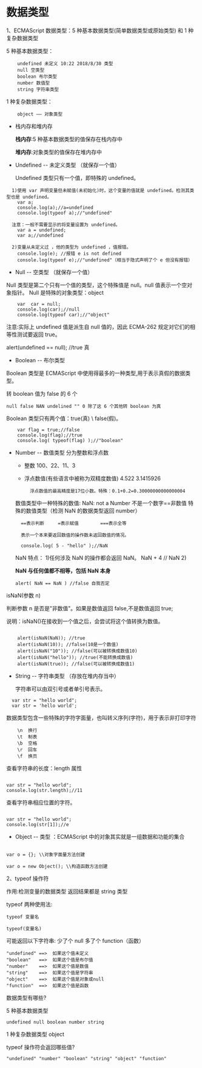 # 数据类型

1、ECMAScript 数据类型：5 种基本数据类型(简单数据类型或原始类型) 和 1 种复杂数据类型

5 种基本数据类型：

```
    undefined 未定义 10:22 2018/8/30 类型
    null 空类型
    boolean 布尔类型
    number 数值型
    string 字符串类型
```

1 种复杂数据类型：

```
    object —— 对象类型
```

- 栈内存和堆内存

  **栈内存**:5 种基本数据类型的值保存在栈内存中

  **堆内存**:对象类型的值保存在堆内存中

- Undefined -- 未定义类型 （就保存一个值）

  Undefined 类型只有一个值，即特殊的 undefined。

```
  1)使用 var 声明变量但未赋值(未初始化)时，这个变量的值就是 undefined。检测其类型也是 undefined。
    var a;
    console.log(a);//a=undefined
    console.log(typeof a);//"undefined"

  注意：一般不需要显示的将变量设置为 undefined。
    var a = undefined;
    var a;//undefined

  2)变量从未定义过 ，他的类型为 undefined ，值报错。
    console.log(e); //报错 e is not defined
    console.log(typeof e);//"undefined"（相当于隐式声明了个 e 但没有报错）
```

- Null -- 空类型 （就保存一个值）

Null 类型是第二个只有一个值的类型，这个特殊值是 null。null 值表示一个空对象指针。
Null 是特殊的对象类型：object

```
    var  car = null;
    console.log(car);//null
    console.log(typeof car);//"object"
```

注意:实际上 undefined 值是派生自 null 值的，因此 ECMA-262 规定对它们的相等性测试要返回 true。

alert(undefined == null); //true 真

- Boolean -- 布尔类型

Boolean 类型是 ECMAScript 中使用得最多的一种类型,用于表示真假的数据类型。

转 boolean 值为 false 的 6 个

```
null false NAN undelined "" 0 除了这 6 个其他转 boolean 为真
```

Boolean 类型只有两个值：true(真) \ false(假)。

```
    var flag = true;//false
    console.log(flag);//true
    console.log( typeof(flag) );//"boolean"
```

- Number -- 数值类型 分为整数和浮点数

  - 整数 100、22、11、3

  - 浮点数值(有些语言中被称为双精度数值) 4.522 3.1415926

          浮点数值的最高精度是17位小数。特殊：0.1+0.2=0.30000000000000004

  数值类型中一种特殊的数值: NaN: not a Number 不是一个数字==非数值 特殊的数值类型（检测 NaN 的数据类型返回 number）

        ==表示判断     =表示赋值        ===表示全等

        表示一个本来要返回数值的操作数未返回数值的情况。

        console.log( 5 - "hello" );//NaN

  NaN 特点： 1)任何涉及 NaN 的操作都会返回 NaN。 NaN + 4 // NaN 2)

  **NaN 与任何值都不相等，包括 NaN 本身**

  ```
  alert( NaN == NaN ) //false 自我否定
  ```


isNaN(参数 n)

判断参数 n 是否是"非数值"。如果是数值返回 false,不是数值返回 true;

说明：isNaN()在接收到一个值之后，会尝试将这个值转换为数值。

```

    alert(isNaN(NaN)); //true
    alert(isNaN(10)); //false(10是一个数值)
    alert(isNaN("10")); //false(可以被转换成数值10)
    alert(isNaN("hello")); //true(不能转换成数值)
    alert(isNaN(true)); //false(可以被转换成数值1)

```

- String -- 字符串类型 （存放在堆内存当中）

  字符串可以由双引号或者单引号表示。
```
  var str = "hello world";
  var str = 'hello world';
```
数据类型包含一些特殊的字符字面量，也叫转义序列(字符)，用于表示非打印字符

        \n  换行
        \t  制表
        \b  空格
        \r  回车
        \f  换页

查看字符串的长度：length 属性

```

var str = "hello world";
console.log(str.length);//11

```

查看字符串相应位置的字符。

```

var str = "hello world";
console.log(str[1]);//e

```

- Object -- 类型 ：ECMAScript 中的对象其实就是一组数据和功能的集合

```

var o = {}; \\对象字面量方法创建

var o = new Object(); \\构造函数方法创建

```

2、typeof 操作符

作用:检测变量的数据类型 返回结果都是 string 类型

typeof 两种使用法:

    typeof 变量名

    typeof(变量名)

可能返回以下字符串: 少了个 null 多了个 function（函数）

    "undefined" ==>  如果这个值未定义
    "boolean"   ==>  如果这个值是布尔值
    "number"    ==>  如果这个值是数值
    "string"    ==>  如果这个值是字符串
    "object"    ==>  如果这个值是对象或null
    "function"  ==>  如果这个值是函数

数据类型有哪些?

 5 种基本数据类型
```
undefined null boolean number string
```
1 种复杂数据类型  object


typeof 操作符会返回哪些值?
```
"undefined" "number" "boolean" "string" "object" "function"
```
